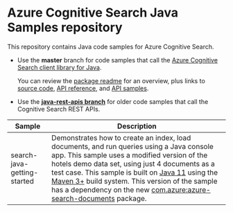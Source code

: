 # Azure Cognitive Search Java Samples repository

This repository contains Java code samples for Azure Cognitive Search.

+ Use the **master** branch for code samples that call the [Azure Cognitive Search client library for Java](https://docs.microsoft.com/java/api/overview/azure/search-documents-readme).

  You can review the [package readme](https://docs.microsoft.com/java/api/overview/azure/search-documents-readme) for an overview, plus links to [source code](https://github.com/Azure/azure-sdk-for-java/tree/azure-search-documents_11.1.2/sdk/search/azure-search-documents/src), [API reference](https://azure.github.io/azure-sdk-for-java/), and [API samples](https://github.com/Azure/azure-sdk-for-java/tree/master/sdk/search/azure-search-documents/src/samples/java/com/azure/search/documents).

+ Use the [**java-rest-apis branch**](https://github.com/Azure-Samples/azure-search-java-samples/tree/java-rest-api) for older code samples that call the Cognitive Search REST APIs.

| Sample | Description |
|--------|-------------|
| search-java-getting-started | Demonstrates how to create an index, load documents, and run queries using a Java console app. This sample uses a modified version of the hotels demo data set, using just 4 documents as a test case. This sample is built on [Java 11](http://openjdk.java.net/projects/jdk/11/) using the [Maven 3+](https://maven.apache.org/) build system. This version of the sample has a dependency on the new [com.azure:azure-search-documents](https://search.maven.org/artifact/com.azure/azure-search-documents) package.|